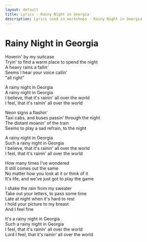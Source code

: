```yaml
---
layout: default
title: Lyrics - Rainy Night in Georgia
description: Lyrics used in workshops - Rainy Night in Georgia
---
```


# Rainy Night in Georgia

Hoverin' by my suitcase  
Tryin' to find a warm place to spend the night  
A heavy rains a fallin'  
Seems I hear your voice callin'  
"all right"  

A rainy night in Georgia  
A rainy night in Georgia  
I believe, that it's rainin' all over the world  
I feel, that it's rainin' all over the world

Neon signs a flashin'  
Taxi cabs, and buses passin' through the night  
The distant moanin' of the train  
Seems to play a sad refrain, to the night  

A rainy night in Georgia  
Such a rainy night in Georgia  
I believe, that it's rainin' all over the world  
I feel, that it's rainin' all over the world

How many times I've wondered  
It still comes out the same  
No matter how you look at it or think of it  
It's life, and we've just got to play the game  

I shake the rain from my sweater  
Take out your letters, to pass some time  
Late at night when it's hard to rest  
I hold your picture to my breast  
And I feel fine  

It's a rainy night in Georgia  
Such a rainy night in Georgia  
I feel, that it's rainin' all over the world  
Lord I feel, that it's rainin' all over the world